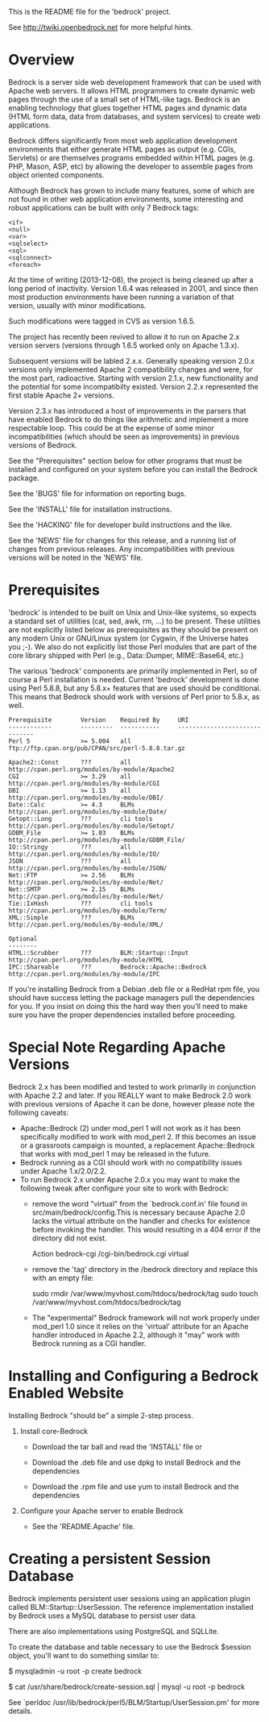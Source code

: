 This is the README file for the 'bedrock' project.

See http://twiki.openbedrock.net for more helpful hints.

# Overview

Bedrock is a server side web development framework that can be used
with Apache web servers. It allows HTML programmers to create dynamic
web pages through the use of a small set of HTML-like tags. Bedrock is
an enabling technology that glues together HTML pages and dynamic data
(HTML form data, data from databases, and system services) to create
web applications.

Bedrock differs significantly from most web application development
environments that either generate HTML pages as output (e.g. CGIs,
Servlets) or are themselves programs embedded within HTML pages
(e.g. PHP, Mason, ASP, etc) by allowing the developer to assemble
pages from object oriented components.

Although Bedrock has grown to include many features, some of which are
not found in other web application environments, some interesting and
robust applications can be built with only 7 Bedrock tags:

    <if>
    <null>
    <var>
    <sqlselect>
    <sql>
    <sqlconnect>
    <foreach>

At the time of writing (2013-12-08), the project is being cleaned up
after a long period of inactivity. Version 1.6.4 was released in 2001,
and since then most production environments have been running a
variation of that version, usually with minor modifications.

Such modifications were tagged in CVS as version 1.6.5.

The project has recently been revived to allow it to run on Apache 2.x
version servers (versions through 1.6.5 worked only on Apache 1.3.x).

Subsequent versions will be labled 2.x.x.  Generally speaking version
2.0.x versions only implemented Apache 2 compatibility changes and
were, for the most part, radioactive.  Starting with version 2.1.x,
new functionality and the potential for some incompatibilty existed.
Version 2.2.x represented the first stable Apache 2+ versions.

Version 2.3.x has introduced a host of improvements in the parsers
that have enabled Bedrock to do things like arithmetic and implement a
more respectable <while> loop.  This could be at the expense of some
minor incompatibilities (which should be seen as improvements) in
previous versions of Bedrock.

See the "Prerequisites" section below for other programs that must be
installed and configured on your system before you can install the Bedrock
package.

See the 'BUGS' file for information on reporting bugs.

See the 'INSTALL' file for installation instructions.

See the 'HACKING' file for developer build instructions and the like.

See the 'NEWS' file for changes for this release, and a running list of
changes from previous releases. Any incompatibilities with previous versions
will be noted in the 'NEWS' file.


# Prerequisites

'bedrock' is intended to be built on Unix and Unix-like systems, so expects a
standard set of utilities (cat, sed, awk, rm, ...) to be present. These
utilities are not explicitly listed below as prerequisites as they should be
present on any modern Unix or GNU/Linux system (or Cygwin, if the Universe
hates you ;-). We also do not explicitly list those Perl modules that are part
of the core library shipped with Perl (e.g., Data::Dumper, MIME::Base64, etc.)

The various 'bedrock' components are primarily implemented in Perl, so of
course a Perl installation is needed. Current 'bedrock' development is done
using Perl 5.8.8, but any 5.8.x+ features that are used should be
conditional. This means that Bedrock should work with versions of Perl prior
to 5.8.x, as well.

    Prerequisite        Version    Required By     URI
    ------------        ---------  -----------     ------------------------------
    Perl 5              >= 5.004   all             ftp://ftp.cpan.org/pub/CPAN/src/perl-5.8.8.tar.gz

    Apache2::Const      ???        all             http://cpan.perl.org/modules/by-module/Apache2
    CGI                 >= 3.29    all             http://cpan.perl.org/modules/by-module/CGI
    DBI                 >= 1.13    all             http://cpan.perl.org/modules/by-module/DBI/
    Date::Calc          >= 4.3     BLMs            http://cpan.perl.org/modules/by-module/Date/
    Getopt::Long        ???        cli tools       http://cpan.perl.org/modules/by-module/Getopt/
    GDBM_File           >= 1.03    BLMs            http://cpan.perl.org/modules/by-module/GDBM_File/
    IO::Stringy         ???        all             http://cpan.perl.org/modules/by-module/IO/
    JSON                ???        all             http://cpan.perl.org/modules/by-module/JSON/
    Net::FTP            >= 2.56    BLMs            http://cpan.perl.org/modules/by-module/Net/
    Net::SMTP           >= 2.15    BLMs            http://cpan.perl.org/modules/by-module/Net/
    Tie::IxHash         ???        cli tools       http://cpan.perl.org/modules/by-module/Term/
    XML::Simple         ???        BLMs            http://cpan.perl.org/modules/by-module/XML/

    Optional
    --------            
    HTML::Scrubber      ???        BLM::Startup::Input  http://cpan.perl.org/modules/by-module/HTML
    IPC::Shareable      ???        Bedrock::Apache::Bedrock http://cpan.perl.org/modules/by-module/IPC

If you're installing Bedrock from a Debian .deb file or a RedHat rpm
file, you should have success letting the package managers pull the
dependencies for you.  If you insist on doing this the hard way then
you'll need to make sure you have the proper dependencies installed
before proceeding.

# Special Note Regarding Apache Versions

Bedrock 2.x has been modified and tested to work primarily in
conjunction with Apache 2.2 and later.  If you REALLY want to make
Bedrock 2.0 work with previous versions of Apache it can be done,
however please note the following caveats:

- Apache::Bedrock (2) under mod_perl 1 will not work as it has been
specifically modified to work with mod_perl 2.  If this becomes an
issue or a grassroots campaign is mounted, a replacement
Apache::Bedrock that works with mod_perl 1 may be released in the
future.
- Bedrock running as a CGI should work with no compatibility issues
under Apache 1.x/2.0/2.2.
- To run Bedrock 2.x under Apache 2.0.x you may want to make the
  following tweak after configure your site to work with Bedrock:
  - remove the word "virtual" from the `bedrock.conf.in' file found in
    src/main/bedrock/config.This is necessary because Apache 2.0 lacks
    the virtual attribute on the handler and checks for existence
    before invoking the handler.  This would resulting in a 404 error
    if the directory did not exist.

    Action        bedrock-cgi /cgi-bin/bedrock.cgi virtual

  - remove the 'tag' directory in the /bedrock directory and
    replace this with an empty file:

    sudo rmdir /var/www/myvhost.com/htdocs/bedrock/tag
    sudo touch /var/www/myvhost.com/htdocs/bedrock/tag

  - The "experimental" Bedrock framework will not work properly under
    mod_perl 1.0 since it relies on the 'virtual' attribute for an
    Apache handler introduced in Apache 2.2, although it "may" work
    with Bedrock running as a CGI handler.

# Installing and Configuring a Bedrock Enabled Website


Installing Bedrock "should be" a simple 2-step process.

1. Install core-Bedrock

   - Download the tar ball and read the 'INSTALL' file or

   - Download the .deb file and use dpkg to install Bedrock and the dependencies

   - Download the .rpm file and use yum to install Bedrock and the
     dependencies

2. Configure your Apache server to enable Bedrock

   - See the 'README.Apache' file.


Creating a persistent Session Database
======================================

Bedrock implements persistent user sessions using an application
plugin called BLM::Startup::UserSession.  The reference implementation
installed by Bedrock uses a MySQL database to persist user data.

There are also implementations using PostgreSQL and SQLLite.

To create the database and table necessary to use the Bedrock $session
object, you'll want to do something similar to:

  $ mysqladmin -u root -p create bedrock

  $ cat /usr/share/bedrock/create-session.sql | mysql -u root -p bedrock 

See `perldoc /usr/lib/bedrock/perl5/BLM/Startup/UserSession.pm' for
more details.
